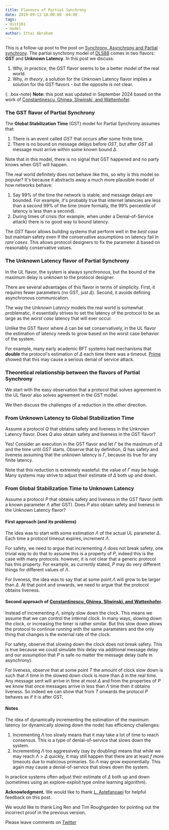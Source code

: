 ```yaml
---
title: Flavours of Partial Synchrony
date: 2019-09-13 18:00:00 -04:00
tags:
- dist101
- model
author: Ittai Abraham
---
```


This is a follow-up post to the post on [Synchrony, Asynchrony and Partial synchrony](https://ittaiab.github.io/2019-06-01-2019-5-31-models/). The partial synchrony model of [DLS88](https://groups.csail.mit.edu/tds/papers/Lynch/jacm88.pdf) comes in two flavors: **GST** and **Unknown Latency**. In this post we discuss:

1. Why, *in practice*, the GST flavor seems to be a better model of the real world.
2. Why, *in theory*, a solution for the Unknown Latency flavor implies a solution for the GST flavors - but the opposite is not clear.

{: .box-note}
**Note:** this post was updated in September 2024 based on the work of [Constantinescu,  Ghinea,  Sliwinski, and Wattenhofer](https://arxiv.org/abs/2405.10249).

### The GST flavor of Partial Synchrony

The **Global Stabilization Time** (GST) model for Partial Synchrony assumes that:

1. There is an event called *GST* that occurs after some finite time. 
2. There is no bound on message delays before *GST*, but after *GST* all message must arrive within some known bound $\Delta$.

Note that in this model, there is no signal that GST happened and no party knows when GST will happen.

The real world definitely does not behave like this, so why is this model so popular? It's because it abstracts away a much more plausible model of how networks behave:

1. Say 99% of the time the network is stable, and message delays are bounded. For example, it's probably true that internet latencies are less than a second 99% of the time (more formally, the 99% percentile of latency is less than a second).
2. During times of crisis (for example, when under a Denial-of-Service attack) there is no good way to bound latency.

The *GST* flavor allows building systems that perform well in the *best case* but maintain safety even if the conservative assumptions on latency fail in *rare cases*. This allows protocol designers to fix the parameter $\Delta$ based on reasonably conservative values.

### The Unknown Latency flavor of Partial Synchrony

In the *UL* flavor, the system is always *synchronous*, but the bound of the maximum delay is *unknown* to the protocol designer.

There are several advantages of this flavor in terms of simplicity. First, it requires fewer parameters (no GST, just $\Delta)$. Second, it avoids defining asynchronous communication.  

The way the *Unknown Latency* models the real world is somewhat problematic, it essentially strives to set the latency of the protocol to be as large as the *worst case* latency that will ever occur.

Unlike the GST flavor where $\Delta$ can be set conservatively, in the UL flavor the estimation of latency needs to grow based on the worst case behavior of the system.

For example, many early academic BFT systems had mechanisms that **double** the protocol's estimation of $\Delta$ each time there was a timeout. [Prime](http://www.dsn.jhu.edu/pub/papers/Prime_tdsc_accepted.pdf) showed that this may cause a serious denial of service attack.

### Theoretical relationship between the flavors of Partial Synchrony

We start with the easy observation that a protocol that solves agreement in the UL flavor also solves agreement in the GST model.

We then discuss the challenges of a reduction in the other direction.

### From Unknown Latency to Global Stabilization Time

Assume a protocol $Q$ that obtains safety and liveness in the Unknown Latency flavor. Does $Q$ also obtain safety and liveness in the GST flavor?

Yes! Consider an execution in the GST flavor and let $\Gamma$ be the maximum of $\Delta$ and the time until $GST$ starts. Observe that by definition, $Q$ has safety and liveness assuming that the unknown latency is $\Gamma$, because its true for any finite latency.

Note that this reduction is extremely wasteful: the value of $\Gamma$ may be huge. Many systems may strive to adjust their estimate of $\Delta$ both up and down.

### From Global Stabilization Time to Unknown Latency


Assume a protocol $P$ that obtains safety and liveness in the GST flavor (with a known parameter $\Lambda$ after GST). Does $P$ also obtain safety and liveness in the Unknown Latency flavor?


#### First approach (and its problems)

The idea was to start with some estimation $\Lambda$ of the actual UL parameter $\Delta$. Each time a protocol timeout expires, increment $\Lambda$. 

For safety, we need to argue that incrementing $\Lambda$ does not break safety, one trivial way to do that to assume this is a property of $P$, indeed this is the case with many protocols. however, it is not clear that a generic protocol has this property. For example, as currently stated, $P$ may do very different things for different values of $\Lambda$.

For liveness, the idea was to say that at some point $\Lambda$ will grow to be larger than $\Delta$. At that point and onwards, we need to argue that the protocol obtains liveness. 

#### Second approach of [Constantinescu,  Ghinea,  Sliwinski, and Wattenhofer](https://arxiv.org/abs/2405.10249).

Instead of incrementing $\Lambda$, simply slow down the clock. This means we assume that we can control the internal clock. In many ways, slowing down the clock, or increasing the timer is rather similar. But this slow down allows the protocol to continue running with the same parameters and the only thing that changes is the external rate of the clock.

For safety, observe that slowing down the clock does not break safety. This is true because we could simulate this delay via additional message delay and our assumption that $P$ is safe no matter the message delay (safe in asynchrony).

For liveness, observe that at some point $T$ the amount of clock slow down is such that $\Lambda$ time in the slowed down clock is more than $\Delta$ in the real time. Any message sent will arrive in time at most $\Delta$ and from the properties of $P$ we know that once messages arrive in less than $\Lambda$ time then it obtains liveness. So indeed we can show that from $T$ onwards the protocol $P$ behaves as if it is after GST.

#### Notes 

The idea of dynamically incrementing the estimation of the maximum latency (or dynamically slowing down the node) has efficiency challenges:

1. Incrementing $\Lambda$ too slowly means that it may take a lot of time to reach consensus. This is a type of denial-of-service that slows down the system.
2. Incrementing  $\Lambda$ too aggressively (say by doubling) means that while we may reach  $\Lambda>\Delta$ quickly, it may still happen that there are at least $f$ more timeouts due to malicious primaries. So $\Lambda$ may grow exponentially. This again may cause a denial-of-service that slows down the system.

In practice systems often adjust their estimate of $\Delta$ both up and down (sometimes using an explore-exploit type online learning algorithm). 

**Acknowledgment.** We would like to thank [L. Astefanoaei](https://twitter.com/3zambile)  for helpful feedback on this post.

We would like to thank Ling Ren and Tim Roughgarden for pointing out the incorrect proof in the previous version.

Please leave comments on [Twitter](https://twitter.com/ittaia/status/1181013611491184640?s=20)
